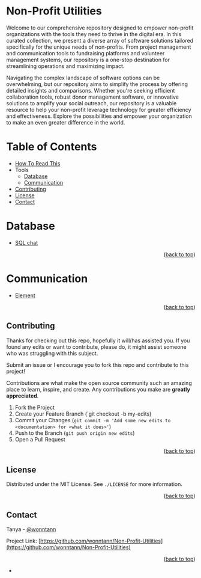 # Non-Profit Utilities

Welcome to our comprehensive repository designed to empower non-profit organizations with the tools they need to thrive in the digital era. In this curated collection, we present a diverse array of software solutions tailored specifically for the unique needs of non-profits. From project management and communication tools to fundraising platforms and volunteer management systems, our repository is a one-stop destination for streamlining operations and maximizing impact.

Navigating the complex landscape of software options can be overwhelming, but our repository aims to simplify the process by offering detailed insights and comparisons. Whether you're seeking efficient collaboration tools, robust donor management software, or innovative solutions to amplify your social outreach, our repository is a valuable resource to help your non-profit leverage technology for greater efficiency and effectiveness. Explore the possibilities and empower your organization to make an even greater difference in the world.

# Table of Contents
- [How To Read This](#how-to-read-this)
- Tools
    - [Database](#database)
    - [Communication](#communication)
- [Contributing](#contributing)
- [License](#license)
- [Contact](#contact)


# Database
- [SQL chat](https://github.com/sqlchat/sqlchat)

<p align="right">(<a href="#top">back to top</a>)</p>


# Communication
- [Element](https://element.io/)

<p align="right">(<a href="#top">back to top</a>)</p>


<!-- CONTRIBUTING -->
## Contributing
Thanks for checking out this repo, hopefully it will/has assisted you. If you found any edits or want to contribute, please do, it might assist someone who was struggling with this subject.

Submit an issue or I encourage you to fork this repo and contribute to this project!

Contributions are what make the open source community such an amazing place to learn, inspire, and create. Any contributions you make are **greatly appreciated**.

1. Fork the Project
2. Create your Feature Branch (`git checkout -b my-edits)
3. Commit your Changes (`git commit -m 'Add some new edits to <documentation> for <what it does>'`)
4. Push to the Branch (`git push origin new edits`)
5. Open a Pull Request

<p align="right">(<a href="#top">back to top</a>)</p>


<!-- LICENSE -->
## License
Distributed under the MIT License. See `./LICENSE` for more information.

<p align="right">(<a href="#top">back to top</a>)</p>


<!-- CONTACT -->
## Contact
Tanya - [@wonntann](https://twitter.com/wonntann)

Project Link: [https://github.com/wonntann/Non-Profit-Utilities](https://github.com/wonntann/Non-Profit-Utilities)

<p align="right">(<a href="#top">back to top</a>)</p>


- 


